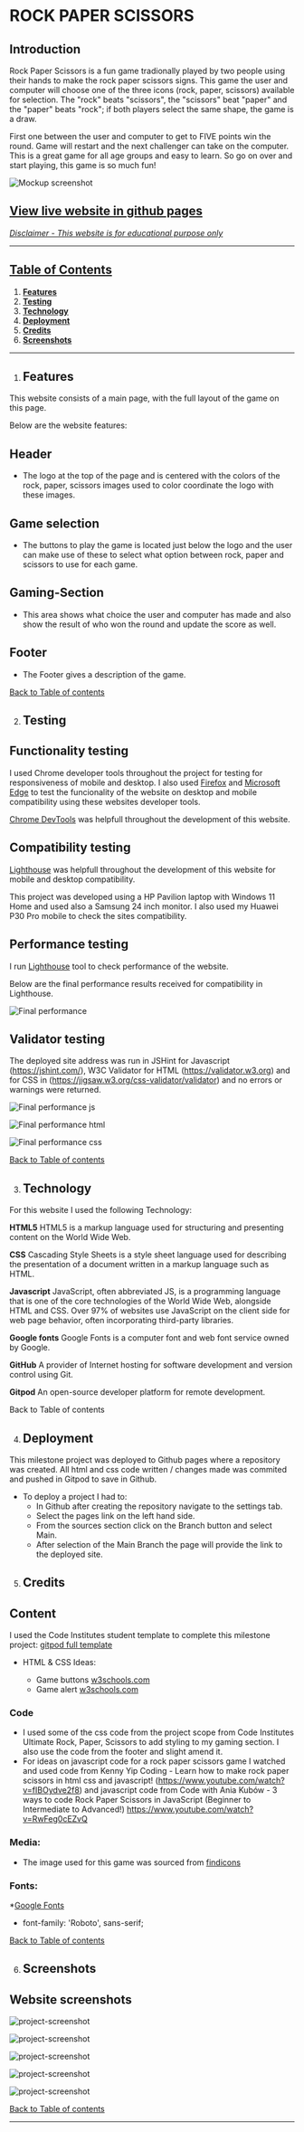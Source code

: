 # ROCK PAPER SCISSORS
## Introduction

Rock Paper Scissors is a fun game tradionally played by two people using their hands to make the rock paper scissors signs. This game the user and computer will choose one of the three icons (rock, paper, scissors) available for selection. The "rock" beats "scissors", the "scissors" beat "paper" and the "paper" beats "rock"; if both players select the same shape, the game is a draw.

First one between the user and computer to get to FIVE points win the round. Game will restart and the next challenger can take on the computer. This is a great game for all age groups and easy to learn. So go on over and start playing, this game is so much fun!

![Mockup screenshot](assets/images/game-cover-image.png)

## [View live website in github pages](https://clayc03.github.io/rock-paper-scissors/) 

<u>*Disclaimer - This website is for educational purpose only*</u>

<hr>

## **[Table of Contents](#contents)**
1. **[Features](#features)**
2. **[Testing](#testing)**
3. **[Technology](#technology)**
4. **[Deployment](#deployment)**
5. **[Credits](#credits)**
6. **[Screenshots](#screenshots)**

<hr>

1. ## Features
This website consists of a main page, with the full layout of the game on this page. 

Below are the website features:

## Header

* The logo at the top of the page and is centered with the colors of the rock, paper, scissors images used to color coordinate the logo with these images.

## Game selection

* The buttons to play the game is located just below the logo and the user can make use of these to select what option between rock, paper and scissors to use for each game.

## Gaming-Section

* This area shows what choice the user and computer has made and also show the result of who won the round and update the score as well.

## Footer

* The Footer gives a description of the game.

[Back to Table of contents](#table-of-contents)

2. ## Testing

## Functionality testing 

 I used Chrome developer tools throughout the project for testing for responsiveness of mobile and desktop. I also used [Firefox](https://www.mozilla.org/en-US/firefox/new/) and [Microsoft Edge](https://www.microsoft.com/en-us/edge) to test the funcionality of the website on desktop and mobile compatibility using these websites developer tools.
 
 [Chrome DevTools](https://developer.chrome.com/docs/devtools/) was helpfull throughout the development of this website.


## Compatibility testing

[Lighthouse](https://developers.google.com/web/tools/lighthouse) was helpfull throughout the development of this website for mobile and desktop compatibility.
 
This project was developed using a HP Pavilion laptop with Windows 11 Home and used also a Samsung 24 inch monitor. I also used my Huawei P30 Pro mobile to check the sites compatibility.

## Performance testing

I run [Lighthouse](https://developers.google.com/web/tools/lighthouse/) tool to check performance of the website.

Below are the final performance results received for compatibility in Lighthouse. 

![Final performance](assets/images/performance-image.png)

## Validator testing

The deployed site address was run in JSHint for Javascript (https://jshint.com/), W3C Validator for HTML (https://validator.w3.org) and for CSS in (https://jigsaw.w3.org/css-validator/validator) and no errors or warnings were returned.

![Final performance js](assets/images/js-performance.png)

![Final performance html](assets/images/html-performance.png)

![Final performance css](assets/images/css-performance.png)

[Back to Table of contents](#table-of-contents)

3. ## Technology

For this website I used the following Technology:

**HTML5**
HTML5 is a markup language used for structuring and presenting content on the World Wide Web.

**CSS**
Cascading Style Sheets is a style sheet language used for describing the presentation of a document written in a markup language such as HTML.

**Javascript**
JavaScript, often abbreviated JS, is a programming language that is one of the core technologies of the World Wide Web, alongside HTML and CSS. Over 97% of websites use JavaScript on the client side for web page behavior, often incorporating third-party libraries.

**Google fonts**
Google Fonts is a computer font and web font service owned by Google.

**GitHub**
A provider of Internet hosting for software development and version control using Git. 

**Gitpod**
An open-source developer platform for remote development.

Back to Table of contents


4. ## Deployment

This milestone project was deployed to Github pages where a repository was created. All html and css code written / changes made was commited and pushed in Gitpod to save in Github.

* To deploy a project I had to:
  * In Github after creating the repository navigate to the settings tab.
  * Select the pages link on the left hand side. 
  * From the sources section click on the Branch button and select Main. 
  * After selection of the Main Branch the page will provide the link to the deployed site. 

5. ## Credits

## Content

I used the Code Institutes student template to complete this milestone project: [gitpod full template](https://github.com/Code-Institute-Org/gitpod-full-template)

* HTML & CSS Ideas:

    * Game buttons [w3schools.com](https://www.w3schools.com/css/css3_buttons.asp)
    * Game alert [w3schools.com](https://www.w3schools.com/jsref/met_win_alert.asp)

### Code

* I used some of the css code from the project scope from Code Institutes Ultimate Rock, Paper, Scissors to add styling to my gaming section. I also use the code from the footer and slight amend it.
* For ideas on javascript code for a rock paper scissors game I watched and used code from Kenny Yip Coding  - Learn how to make rock paper scissors in html css and javascript!
(https://www.youtube.com/watch?v=fIBOydve2f8) and javascript code from Code with Ania Kubów - 3 ways to code Rock Paper Scissors in JavaScript (Beginner to Intermediate to Advanced!)
https://www.youtube.com/watch?v=RwFeg0cEZvQ

### Media:

* The image used for this game was sourced from [findicons](https://findicons.com/search/game-rock-paper-scissors)

### Fonts:

*[Google Fonts](https://fonts.google.com/)
 * font-family: 'Roboto', sans-serif;

[Back to Table of contents](#table-of-contents)

6. ## Screenshots

## Website screenshots

![project-screenshot](assets/images/final-image.png)

![project-screenshot](assets/images/draw-image.png)

![project-screenshot](assets/images/win-image.png)

![project-screenshot](assets/images/lose-image.png)

![project-screenshot](assets/images/game-result-image.png)

[Back to Table of contents](#table-of-contents)

<hr>
